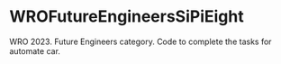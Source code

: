 # WROFutureEngineersSiPiEight
WRO 2023. Future Engineers category. Code to complete the tasks for automate car.




